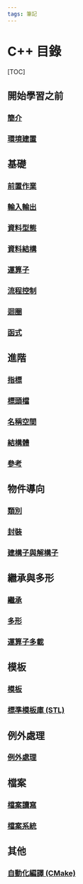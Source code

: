 ```yaml
---
tags: 筆記
---
```


# C++ 目錄

[TOC]

## 開始學習之前

### [簡介](簡介.md)

### [環境建置](環境建置.md)

## 基礎

### [前置作業](基礎/前置作業.md)

### [輸入輸出](基礎/輸入輸出.md)

### [資料型態](基礎/資料型態.md)

### [資料結構](基礎/資料結構.md)

### [運算子](基礎/運算子.md)

### [流程控制](基礎/流程控制.md)

### [迴圈](基礎/迴圈.md)

### [函式](基礎/函式.md)

## 進階

### [指標](進階/指標.md)

### [標頭檔](進階/標頭檔.md)

### [名稱空間](進階/名稱空間.md)

### [結構體](進階/結構體.md)

### [參考](進階/參考.md)

## 物件導向

### [類別](物件導向/類別.md)

### [封裝](物件導向/封裝.md)

### [建構子與解構子](物件導向/建構子與解構子.md)

## 繼承與多形

### [繼承](繼承與多型/繼承.md)

### [多形](繼承與多型/多形.md)

### [運算子多載](繼承與多形/運算子多載.md)

## 模板

### [模板](模板/模板.md)

### [標準模板庫 (STL)](標準模板庫/標準模板庫.md)

## 例外處理

### [例外處理](例外處理/例外處理.md)

## 檔案

### [檔案讀寫](檔案/檔案讀寫.md)

### [檔案系統](檔案/檔案系統.md)

## 其他

### [自動化編譯 (CMake)](自動化編譯.md)
